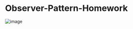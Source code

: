 # Observer-Pattern-Homework

![image](https://github.com/hasanhttps/Observer-Pattern-Homework/assets/107070957/3ffd3638-77a2-4044-b2c9-44c75805445c)
